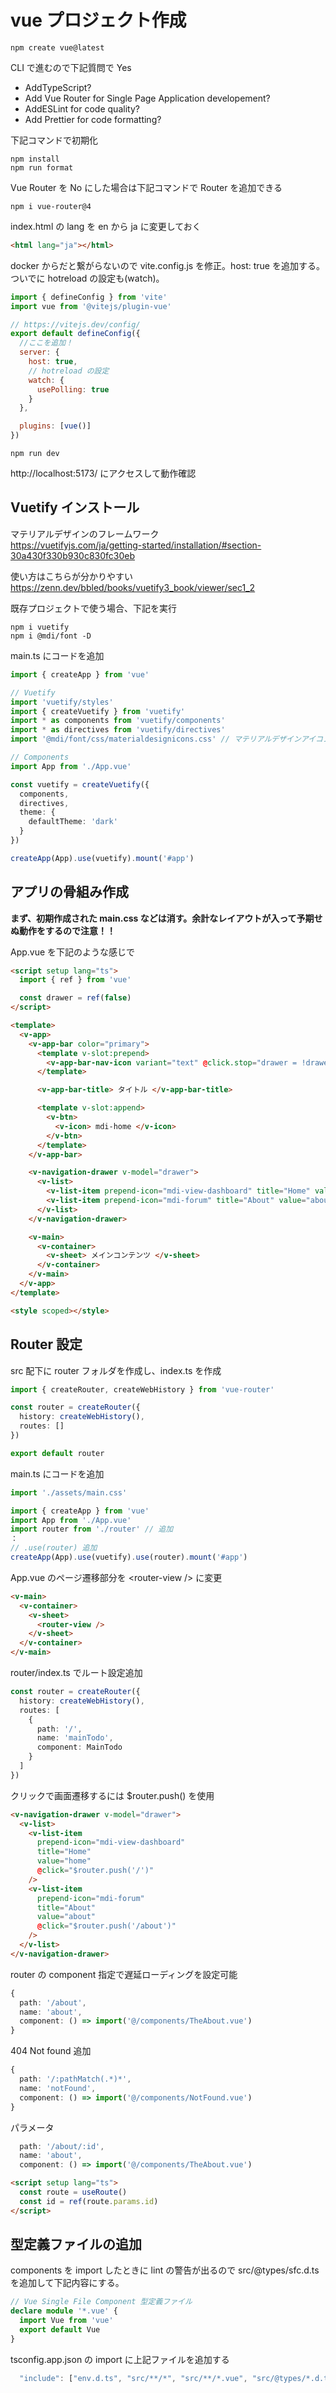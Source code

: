 <!-- Ctrl+K, V -->

# vue プロジェクト作成

```shell
npm create vue@latest
```

CLI で進むので下記質問で Yes

- AddTypeScript?
- Add Vue Router for Single Page Application developement?
- AddESLint for code quality?
- Add Prettier for code formatting?

下記コマンドで初期化

```shell
npm install
npm run format
```

Vue Router を No にした場合は下記コマンドで Router を追加できる

```shell
npm i vue-router@4
```

index.html の lang を en から ja に変更しておく

```html
<html lang="ja"></html>
```

docker からだと繋がらないので vite.config.js を修正。host: true を追加する。
ついでに hotreload の設定も(watch)。

```js
import { defineConfig } from 'vite'
import vue from '@vitejs/plugin-vue'

// https://vitejs.dev/config/
export default defineConfig({
  //ここを追加！
  server: {
    host: true,
    // hotreload の設定
    watch: {
      usePolling: true
    }
  },

  plugins: [vue()]
})
```

```
npm run dev
```

http://localhost:5173/
にアクセスして動作確認

## Vuetify インストール

マテリアルデザインのフレームワーク  
https://vuetifyjs.com/ja/getting-started/installation/#section-30a430f330b930c830fc30eb

使い方はこちらが分かりやすい  
https://zenn.dev/bbled/books/vuetify3_book/viewer/sec1_2

既存プロジェクトで使う場合、下記を実行

```shell
npm i vuetify
npm i @mdi/font -D
```

main.ts にコードを追加

```ts
import { createApp } from 'vue'

// Vuetify
import 'vuetify/styles'
import { createVuetify } from 'vuetify'
import * as components from 'vuetify/components'
import * as directives from 'vuetify/directives'
import '@mdi/font/css/materialdesignicons.css' // マテリアルデザインアイコン

// Components
import App from './App.vue'

const vuetify = createVuetify({
  components,
  directives,
  theme: {
    defaultTheme: 'dark'
  }
})

createApp(App).use(vuetify).mount('#app')
```

## アプリの骨組み作成

**まず、初期作成された main.css などは消す。余計なレイアウトが入って予期せぬ動作をするので注意！！**

App.vue を下記のような感じで

```html
<script setup lang="ts">
  import { ref } from 'vue'

  const drawer = ref(false)
</script>

<template>
  <v-app>
    <v-app-bar color="primary">
      <template v-slot:prepend>
        <v-app-bar-nav-icon variant="text" @click.stop="drawer = !drawer"></v-app-bar-nav-icon>
      </template>

      <v-app-bar-title> タイトル </v-app-bar-title>

      <template v-slot:append>
        <v-btn>
          <v-icon> mdi-home </v-icon>
        </v-btn>
      </template>
    </v-app-bar>

    <v-navigation-drawer v-model="drawer">
      <v-list>
        <v-list-item prepend-icon="mdi-view-dashboard" title="Home" value="home"></v-list-item>
        <v-list-item prepend-icon="mdi-forum" title="About" value="about"></v-list-item>
      </v-list>
    </v-navigation-drawer>

    <v-main>
      <v-container>
        <v-sheet> メインコンテンツ </v-sheet>
      </v-container>
    </v-main>
  </v-app>
</template>

<style scoped></style>
```

## Router 設定

src 配下に router フォルダを作成し、index.ts を作成

```ts
import { createRouter, createWebHistory } from 'vue-router'

const router = createRouter({
  history: createWebHistory(),
  routes: []
})

export default router
```

main.ts にコードを追加

```ts
import './assets/main.css'

import { createApp } from 'vue'
import App from './App.vue'
import router from './router' // 追加
：
// .use(router) 追加
createApp(App).use(vuetify).use(router).mount('#app')
```

App.vue のページ遷移部分を &lt;router-view /&gt; に変更

```html
<v-main>
  <v-container>
    <v-sheet>
      <router-view />
    </v-sheet>
  </v-container>
</v-main>
```

router/index.ts でルート設定追加

```ts
const router = createRouter({
  history: createWebHistory(),
  routes: [
    {
      path: '/',
      name: 'mainTodo',
      component: MainTodo
    }
  ]
})
```

クリックで画面遷移するには $router.push() を使用

```html
<v-navigation-drawer v-model="drawer">
  <v-list>
    <v-list-item
      prepend-icon="mdi-view-dashboard"
      title="Home"
      value="home"
      @click="$router.push('/')"
    />
    <v-list-item
      prepend-icon="mdi-forum"
      title="About"
      value="about"
      @click="$router.push('/about')"
    />
  </v-list>
</v-navigation-drawer>
```

router の component 指定で遅延ローディングを設定可能

```ts
{
  path: '/about',
  name: 'about',
  component: () => import('@/components/TheAbout.vue')
}
```

404 Not found 追加

```ts
{
  path: '/:pathMatch(.*)*',
  name: 'notFound',
  component: () => import('@/components/NotFound.vue')
}
```

パラメータ

```ts
  path: '/about/:id',
  name: 'about',
  component: () => import('@/components/TheAbout.vue')
```

```html
<script setup lang="ts">
  const route = useRoute()
  const id = ref(route.params.id)
</script>
```

## 型定義ファイルの追加

components を import したときに lint の警告が出るので src/@types/sfc.d.ts を追加して下記内容にする。

```ts
// Vue Single File Component 型定義ファイル
declare module '*.vue' {
  import Vue from 'vue'
  export default Vue
}
```

tsconfig.app.json の import に上記ファイルを追加する

```ts
  "include": ["env.d.ts", "src/**/*", "src/**/*.vue", "src/@types/*.d.ts"],
```
